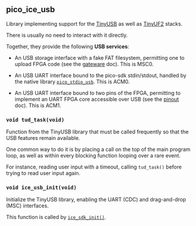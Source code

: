 pico_ice_usb
------------
Library implementing support for the
[TinyUSB](https://github.com/hathach/tinyusb/) as well as
[TinyUF2](https://github.com/adafruit/tinyuf2/) stacks.

There is usually no need to interact with it directly.

Together, they provide the following **USB services**:

* An USB storage interface with a fake FAT filesystem,
  permitting one to upload FPGA code
  (see the [gateware](../gateware/getting_started.html) doc).
  This is MSC0.

* An USB UART interface bound to the pico-sdk stdin/stdout,
  handled by the native library
  [`pico_stdio_usb`](https://raspberrypi.github.io/pico-sdk-doxygen/group__pico__stdio__usb.html).
  This is ACM0.

* An USB UART interface bound to two pins of the FPGA,
  permitting to implement an UART FPGA core accessible over USB
  (see the [pinout](../hardware/pinout.html) doc).
  This is ACM1.


### `void tud_task(void)`

Function from the TinyUSB library that must be called frequently so that the USB features remain available.

One common way to do it is by placing a call on the top of the main
program loop, as well as within every blocking function looping over a rare event.

For instance, reading user input with a timeout, calling `tud_task()` before trying to read user input again.


### `void ice_usb_init(void)`

Initialize the TinyUSB library, enabling the UART (CDC) and drag-and-drop (MSC) interfaces.

This function is called by [`ice_sdk_init()`](ice_sdk.html).
